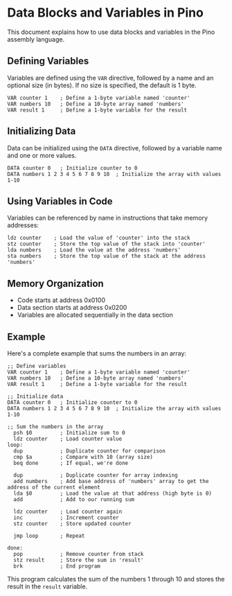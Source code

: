 # Data Blocks and Variables in Pino

This document explains how to use data blocks and variables in the Pino assembly language.

## Defining Variables

Variables are defined using the `VAR` directive, followed by a name and an optional size (in bytes). If no size is specified, the default is 1 byte.

```assembly
VAR counter 1    ; Define a 1-byte variable named 'counter'
VAR numbers 10   ; Define a 10-byte array named 'numbers'
VAR result 1     ; Define a 1-byte variable for the result
```

## Initializing Data

Data can be initialized using the `DATA` directive, followed by a variable name and one or more values.

```assembly
DATA counter 0   ; Initialize counter to 0
DATA numbers 1 2 3 4 5 6 7 8 9 10  ; Initialize the array with values 1-10
```

## Using Variables in Code

Variables can be referenced by name in instructions that take memory addresses:

```assembly
ldz counter    ; Load the value of 'counter' into the stack
stz counter    ; Store the top value of the stack into 'counter'
lda numbers    ; Load the value at the address 'numbers'
sta numbers    ; Store the top value of the stack at the address 'numbers'
```

## Memory Organization

- Code starts at address 0x0100
- Data section starts at address 0x0200
- Variables are allocated sequentially in the data section

## Example

Here's a complete example that sums the numbers in an array:

```assembly
;; Define variables
VAR counter 1    ; Define a 1-byte variable named 'counter'
VAR numbers 10   ; Define a 10-byte array named 'numbers'
VAR result 1     ; Define a 1-byte variable for the result

;; Initialize data
DATA counter 0   ; Initialize counter to 0
DATA numbers 1 2 3 4 5 6 7 8 9 10  ; Initialize the array with values 1-10

;; Sum the numbers in the array
  psh $0         ; Initialize sum to 0
  ldz counter    ; Load counter value
loop:
  dup            ; Duplicate counter for comparison
  cmp $a         ; Compare with 10 (array size)
  beq done       ; If equal, we're done
  
  dup            ; Duplicate counter for array indexing
  add numbers    ; Add base address of 'numbers' array to get the address of the current element
  lda $0         ; Load the value at that address (high byte is 0)
  add            ; Add to our running sum
  
  ldz counter    ; Load counter again
  inc            ; Increment counter
  stz counter    ; Store updated counter
  
  jmp loop       ; Repeat
  
done:
  pop            ; Remove counter from stack
  stz result     ; Store the sum in 'result'
  brk            ; End program
```

This program calculates the sum of the numbers 1 through 10 and stores the result in the `result` variable.